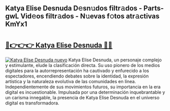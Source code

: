 ## Katya Elise Desnuda D𝚎sn𝚞dos filtr𝚊dos - Parts-gwL Vid𝚎os filtr𝚊dos - N𝚞evas f𝚘tos atr𝚊ctivas KmYx1

# <h2><a href="http://mbc11t.tromn.icu/?c=Katya+Elise+Desnuda">🔗👉👉👉 Katya Elise Desnuda 🔗🔗</a></h2>

[![Katya Elise Desnuda nuevo](https://i.imgur.com/pEAQMta.gif)](http://mbc11t.tromn.icu/?c=Katya+Elise+Desnuda)
Katya Elise Desnuda, un personaje complejo y estimulante, elude la clasificación directa. Su uso pionero de los medios digitales para la autorrepresentación ha cautivado y enfurecido a los espectadores, encendiendo debates sobre la identidad, la expresión artística y la naturaleza evolutiva de las comunidades en línea. Independientemente de sus movimientos futuros, su importancia en la era digital es incuestionable. Impulsada por una determinación inquebrantable y un carisma innegable, la presencia de Katya Elise Desnuda en el universo digital es transformadora.

